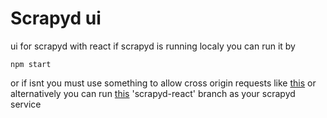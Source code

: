 # Scrapyd ui
ui for scrapyd with react 
if scrapyd is running localy you can run it by 
```
npm start
```
or if isnt you must use something to allow cross origin requests like [this](https://chrome.google.com/webstore/detail/allow-cors-access-control/lhobafahddgcelffkeicbaginigeejlf?hl=en-US) or alternatively you can run [this](https://github.com/mojtabaasadi/scrapyd/tree/scrapyd-react) 'scrapyd-react' branch as your scrapyd service 